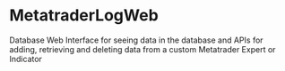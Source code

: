 # MetatraderLogWeb
Database Web Interface for seeing data in the database and APIs for adding, retrieving and deleting data from a custom Metatrader Expert or Indicator
